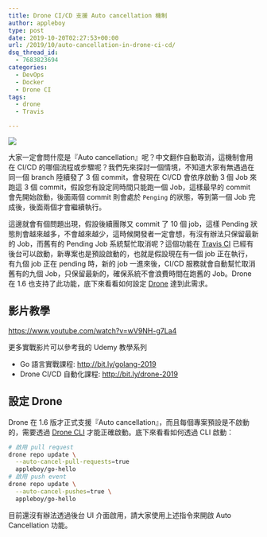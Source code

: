 ```yaml
---
title: Drone CI/CD 支援 Auto cancellation 機制
author: appleboy
type: post
date: 2019-10-20T02:27:53+00:00
url: /2019/10/auto-cancellation-in-drone-ci-cd/
dsq_thread_id:
  - 7683823694
categories:
  - DevOps
  - Docker
  - Drone CI
tags:
  - drone
  - Travis

---
```

[![][1]][1]

大家一定會問什麼是『Auto cancellation』呢？中文翻作自動取消，這機制會用在 CI/CD 的哪個流程或步驟呢？我們先來探討一個情境，不知道大家有無遇過在同一個 branch 陸續發了 3 個 commit，會發現在 CI/CD 會依序啟動 3 個 Job 來跑這 3 個 commit，假設您有設定同時間只能跑一個 Job，這樣最早的 commit 會先開始啟動，後面兩個 commit 則會處於 `Penging` 的狀態，等到第一個 Job 完成後，後面兩個才會繼續執行。

<!--more-->

這邊就會有個問題出現，假設後續團隊又 commit 了 10 個 job，這樣 Pending 狀態則會越來越多，不會越來越少，這時候開發者一定會想，有沒有辦法只保留最新的 Job，而舊有的 Pending Job 系統幫忙取消呢？這個功能在 [Travis CI][2] 已經有後台可以啟動，新專案也是預設啟動的，也就是假設現在有一個 job 正在執行，有九個 job 正在 pending 時，新的 job 一進來後，CI/CD 服務就會自動幫忙取消舊有的九個 Job，只保留最新的，確保系統不會浪費時間在跑舊的 Job。Drone 在 1.6 也支持了此功能，底下來看看如何設定 [Drone][3] 達到此需求。

## 影片教學

https://www.youtube.com/watch?v=wV9NH-g7La4

更多實戰影片可以參考我的 Udemy 教學系列

  * Go 語言實戰課程: <http://bit.ly/golang-2019>
  * Drone CI/CD 自動化課程: <http://bit.ly/drone-2019>

## 設定 Drone

Drone 在 1.6 版才正式支援『Auto cancellation』，而且每個專案預設是不啟動的，需要透過 [Drone CLI][4] 才能正確啟動。底下來看看如何透過 CLI 啟動：

```bash
# 啟用 pull request
drone repo update \
  --auto-cancel-pull-requests=true 
  appleboy/go-hello
# 啟用 push event
drone repo update \
  --auto-cancel-pushes=true \
  appleboy/go-hello
```

目前還沒有辦法透過後台 UI 介面啟用，請大家使用上述指令來開啟 Auto Cancellation 功能。

 [1]: https://lh3.googleusercontent.com/RK0neP9RNsD1P5N5zGL0BqgvUFnDDb1YuzyIUKLlD01ejmM87JNaU29bweqw_CyD0v39FYfi5wAh6wCls1CIxaMMiOdHX6WQ4p7hFU5Qlt052uya0NZ6pjJJAA24rfhbpDFDwKmivfU=w1920-h1080
 [2]: https://travis-ci.org/
 [3]: https://drone.io/ "Drone"
 [4]: https://docs.drone.io/cli/install/ "Drone CLI"
